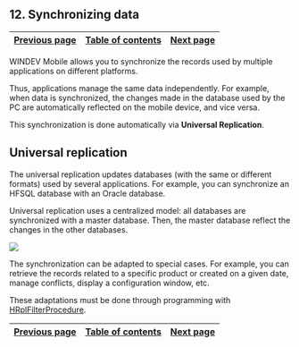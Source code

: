 
## 12. Synchronizing data
			

| [Previous page](../Concepts_WM/1410086925.md) | [Table of contents](../Concepts_WM/1410086964.md) | [Next page](../Concepts_WM/1410086927.md) |
| --- | --- | --- |



<a name="NOTE1"></a>
<a name="NOTE1_1"></a>
WINDEV Mobile allows you to synchronize the records used by multiple applications on different platforms.

Thus, applications manage the same data independently. For example, when data is synchronized, the changes made in the database used by the PC are automatically reflected on the mobile device, and vice versa.

This synchronization is done automatically via **Universal Replication**.

<a name="NOTE2"></a>
<a name="NOTE2_1"></a>


## Universal replication
<a name="universal_replication_ELTTEXTE000129"></a>
The universal replication updates databases (with the same or different formats) used by several applications. For example, you can synchronize an HFSQL database with an Oracle database.

Universal replication uses a centralized model: all databases are synchronized with a master database. Then, the master database reflect the changes in the other databases.

![](https://doc.pcsoft.fr/en-US/images/image.awp?langid=3&name=Replication_Bdd.gif)


The synchronization can be adapted to special cases. For example, you can retrieve the records related to a specific product or created on a given date, manage conflicts, display a configuration window, etc.

These adaptations must be done through programming with [HRplFilterProcedure](../WDLang4/3044300.md).

| [Previous page](../Concepts_WM/1410086925.md) | [Table of contents](../Concepts_WM/1410086964.md) | [Next page](../Concepts_WM/1410086927.md) |
| --- | --- | --- |




